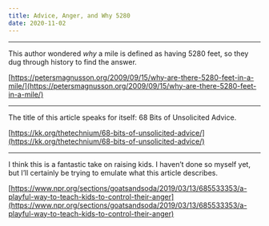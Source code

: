 ```yaml
---
title: Advice, Anger, and Why 5280
date: 2020-11-02
---
```


<hr>

This author wondered _why_ a mile is defined as having 5280 feet, so they dug through history to find the answer.

[https://petersmagnusson.org/2009/09/15/why-are-there-5280-feet-in-a-mile/](https://petersmagnusson.org/2009/09/15/why-are-there-5280-feet-in-a-mile/)

<hr>

The title of this article speaks for itself: 68 Bits of Unsolicited Advice.

[https://kk.org/thetechnium/68-bits-of-unsolicited-advice/](https://kk.org/thetechnium/68-bits-of-unsolicited-advice/)

<hr>

I think this is a fantastic take on raising kids. I haven’t done so myself yet, but I’ll certainly be trying to emulate what this article describes.

[https://www.npr.org/sections/goatsandsoda/2019/03/13/685533353/a-playful-way-to-teach-kids-to-control-their-anger](https://www.npr.org/sections/goatsandsoda/2019/03/13/685533353/a-playful-way-to-teach-kids-to-control-their-anger)
